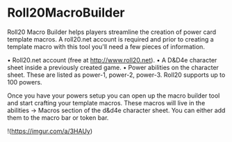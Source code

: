 # Roll20MacroBuilder

Roll20 Macro Builder helps players streamline the creation of power card template macros. A roll20.net account is required and prior to creating a template macro with this tool you'll need a few pieces of information.

•	Roll20.net account (free at http://www.roll20.net).
•	A D&D4e character sheet inside a previously created game.
•	Power abilities on the character sheet. These are listed as power-1, power-2, power-3. Roll20 supports up to 100 powers.
 

Once you have your powers setup you can open up the macro builder tool and start crafting your template macros. These macros will live in the abilities -> Macros section of the d&d4e character sheet. You can either add them to the macro bar or token bar.
 
!(https://imgur.com/a/3HAUy)


